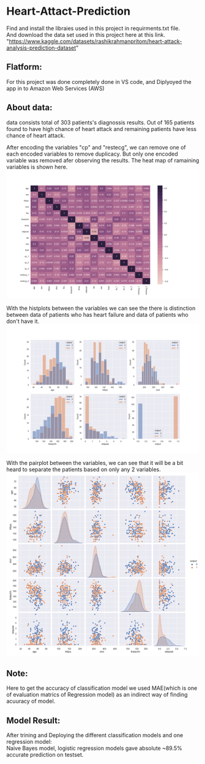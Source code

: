 # Heart-Attact-Prediction
  
Find and install the libraies used in this project in requirments.txt file.   
And download the data set used in this project here at this link.  
"https://www.kaggle.com/datasets/rashikrahmanpritom/heart-attack-analysis-prediction-dataset"  



## Flatform:  
  
For this project was done completely done in VS code, and Diplyoyed the app in to Amazon Web Services (AWS)   


## About data:  

data consists total of 303 patients's diagnossis results. Out of 165 patients found to have high chance of heart attack and remaining patients have less chance of heart attack.  


After encoding the variables "cp" and "restecg", we can remove one of each encoded variables to remove duplicacy. But only one encoded variable was removed afer observing the results. The heat map of ramaining variables is shown here.  
![Heatmap-after-processing](https://github.com/balajiabcd/Heart-Attact-Prediction/blob/main/static/images/heatmap.png)  


With the histplots between the variables we can see the there is distinction between data of patients who has heart failure and data of patients who don't have it.  
![Histplot](https://github.com/balajiabcd/Heart-Attact-Prediction/blob/main/images/histplot.png)  


With the pairplot between the variables, we can see that it will be a bit heard to separate the patients based on only any 2 variables.
![Scattereplot](https://github.com/balajiabcd/Heart-Attact-Prediction/blob/main/images/pairplot.png)












## Note:  
Here to get the accuracy of classification model we used MAE(which is one of evaluation matrics of Regression model) as an indirect way of finding acuuracy of model.  












## Model Result:  


After trining and Deploying the different classification models and one regression model:  
Naive Bayes model, logistic regression models gave absolute ~89.5% accurate prediction on testset.  

 










